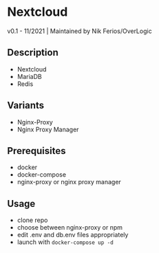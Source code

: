 # Nextcloud
v0.1 - 11/2021 | Maintained by Nik Ferios/OverLogic

## Description
- Nextcloud
- MariaDB
- Redis

## Variants
- Nginx-Proxy
- Nginx Proxy Manager

## Prerequisites
- docker
- docker-compose
- nginx-proxy or nginx proxy manager

## Usage
- clone repo
- choose between nginx-proxy or npm
- edit .env and db.env files appropriately
- launch with `docker-compose up -d`

